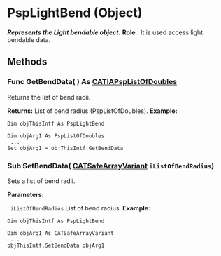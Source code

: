 # PspLightBend (Object)

**_Represents the Light bendable object._**
**Role** : It is used access light bendable data.

## Methods

### Func **GetBendData**( ) As [CATIAPspListOfDoubles](../CATPlantShipInterfaces/interface_PspListOfDoubles_53834.md)

Returns the list of bend radii.

**Returns:**      List of bend radius (PspListOfDoubles).  **Example:**

```VBScript
Dim objThisIntf As PspLightBend

Dim objArg1 As PspListOfDoubles
 ...
Set objArg1 = objThisIntf.GetBendData

```

### Sub **SetBendData**( [CATSafeArrayVariant](../System/typedef_CATSafeArrayVariant_73843.md)  `iListOfBendRadius`)

Sets a list of bend radii.

**Parameters:**

` iListOfBendRadius`      List of bend radius.
**Example:**

```VBScript
Dim objThisIntf As PspLightBend

Dim objArg1 As CATSafeArrayVariant
 ...
objThisIntf.SetBendData objArg1

```
